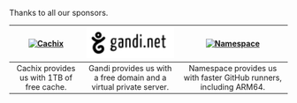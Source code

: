 Thanks to all our sponsors.

<!-- prettier-ignore-start -->
|[<img src="https://raw.githubusercontent.com/cachix/docs.cachix.org/master/source/logo.png" width="200" alt="Cachix">](https://cachix.org)|[<img src="https://raw.githubusercontent.com/Gandi/.github/b1f21a402d9223c672476b41148429f538be5303/logos/black.svg" width="200" alt="Gandi">](https://www.gandi.net/)|[<img src="../Logo_namespace_filled_lightbg.png" width="200" alt="Namespace">](https://cloud.namespace.so)|
|:-:|:-:|:-:|
|Cachix provides us with 1TB of free cache.|Gandi provides us with a free domain and a virtual private server.|Namespace provides us with faster GitHub runners, including ARM64.|
<!-- prettier-ignore-end -->
